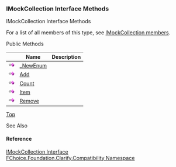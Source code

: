 ﻿### IMockCollection Interface Methods

IMockCollection Interface Methods

For a list of all members of this type, see [IMockCollection members](FChoice.Foundation.Clarify.Compatibility~FChoice.Foundation.Clarify.Compatibility.IMockCollection_members.md).

Public Methods

|   | Name | Description |
| --- | --- | --- |
| ![ Method](dotnetimages/Method.png) | [_NewEnum](FChoice.Foundation.Clarify.Compatibility~FChoice.Foundation.Clarify.Compatibility.IMockCollection~_NewEnum.md) |   |
| ![ Method](dotnetimages/Method.png) | [Add](FChoice.Foundation.Clarify.Compatibility~FChoice.Foundation.Clarify.Compatibility.IMockCollection~Add.md) |   |
| ![ Method](dotnetimages/Method.png) | [Count](FChoice.Foundation.Clarify.Compatibility~FChoice.Foundation.Clarify.Compatibility.IMockCollection~Count.md) |   |
| ![ Method](dotnetimages/Method.png) | [Item](FChoice.Foundation.Clarify.Compatibility~FChoice.Foundation.Clarify.Compatibility.IMockCollection~Item.md) |   |
| ![ Method](dotnetimages/Method.png) | [Remove](FChoice.Foundation.Clarify.Compatibility~FChoice.Foundation.Clarify.Compatibility.IMockCollection~Remove.md) |   |

[Top](#top)

See Also

#### Reference

[IMockCollection Interface](FChoice.Foundation.Clarify.Compatibility~FChoice.Foundation.Clarify.Compatibility.IMockCollection.md)  
[FChoice.Foundation.Clarify.Compatibility Namespace](FChoice.Foundation.Clarify.Compatibility~FChoice.Foundation.Clarify.Compatibility_namespace.md)